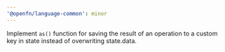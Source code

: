 ```yaml
---
'@openfn/language-common': minor
---
```


Implement `as()` function for saving the result of an operation to a custom key in state instead of overwriting state.data.

